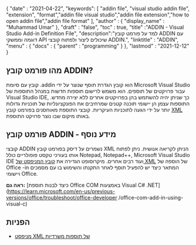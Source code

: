 {
  "date" : "2021-04-22",
  "keywords": [ "addin file", "visual studio addin file", "extension", "format","addin file visual studio","addin file extension","how to open addin file","addin file format" ],
  "author" : {
    "display_name" : "Muhammad Umar"
},
  "draft" : "false",
  "toc" : true,
  "title" :"ADDIN - Visual Studio Add-in Definition File",
  "description":"למד על פורמט קובץ ADDIN עם דוגמה וממשקי API שיכולים ליצור ולפתוח קובצי ADDIN.",
  "linktitle" : "ADDIN",
  "menu" : {
    "docs" : {
      "parent" : "programming"
}
},
  "lastmod" : "2021-12-12"
}

## מהו פורמט קובץ ADDIN?

קובץ עם סיומת ‎.addin הוא קובץ הגדרת תוסף שנוצר על ידי Microsoft Visual Studio עבור פרויקטים של תוספים. הוא משמש לרישום תוספות חדשות במנהל התוספות של Visual Studio IDE, כך שניתן יהיה להשתמש בהן בפרויקטים אחרים ללא יצירה מחדש. התוספות עצמן הן יישומי תוכנה קטנים שמרחיבים את הפונקציונליות של תוכניות גדולות יותר על ידי הגעה לתוכניות העיקריות. קובצי התוספת מאוחסנים בפורמט קובץ [XML](/he/web/xml/) באותו מיקום שבו נוצר פרויקט התוספת.

## פורמט קובץ ADDIN - מידע נוסף

קובצי ADDIN נשמרים על דיסק בפורמט קובץ XML הניתן לקריאה אנושית. ניתן לפתוח אותו בעורכי טקסט פופולריים כולל Notepad, Notepad++, Microsoft Visual Studio IDE ועוד רבים אחרים. מיקרוסופט הגדירה את [קובץ המניפסט של XML](https://learn.microsoft.com/en-us/office/dev/add-ins/develop/add-in-manifests?tabs=tabid-1) של הוספה של Office -in המתאר כיצד יש להפעיל תוסף לאחר התקנתו והשימוש בו עם מסמכים ויישומי Office.

**ראה גם:** [כיצד לבנות תוספת Office COM באמצעות Visual C# .NET](https://learn.microsoft.com/en-us/previous-versions/office/troubleshoot/office-developer /office-com-add-in-using-visual-c)

## הפניות

* [מניפסט XML של תוספות משרדיות](https://learn.microsoft.com/en-us/office/dev/add-ins/develop/add-in-manifests?tabs=tabid-1)


